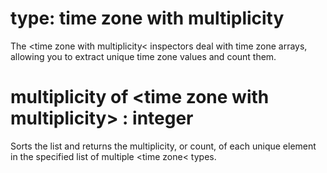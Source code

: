 # type: time zone with multiplicity

The &lt;time zone with multiplicity&lt; inspectors deal with time zone arrays, allowing you to extract unique time zone values and count them.

# multiplicity of &lt;time zone with multiplicity&gt; : integer

Sorts the list and returns the multiplicity, or count, of each unique element in the specified list of multiple &lt;time zone&lt; types.

